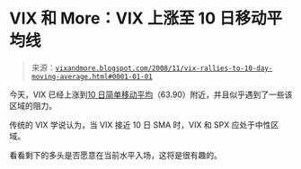 <!--yml

category: 未分类

date: 2024-05-18 18:17:17

-->

# VIX 和 More：VIX 上涨至 10 日移动平均线

> 来源：[`vixandmore.blogspot.com/2008/11/vix-rallies-to-10-day-moving-average.html#0001-01-01`](http://vixandmore.blogspot.com/2008/11/vix-rallies-to-10-day-moving-average.html#0001-01-01)

今天，VIX 已经上涨到[10 日简单移动平均](http://vixandmore.blogspot.com/search/label/10%20day%20SMA)（63.90）附近，并且似乎遇到了一些该区域的阻力。

传统的 VIX 学说认为，当 VIX 接近 10 日 SMA 时，VIX 和 SPX 应处于中性区域。

看看剩下的多头是否愿意在当前水平入场，这将是很有趣的。
